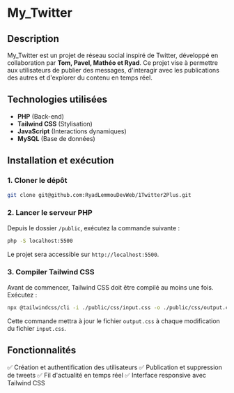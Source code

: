 # My_Twitter

## Description
My_Twitter est un projet de réseau social inspiré de Twitter, développé en collaboration par **Tom, Pavel, Mathéo et Ryad**. Ce projet vise à permettre aux utilisateurs de publier des messages, d'interagir avec les publications des autres et d'explorer du contenu en temps réel.

## Technologies utilisées
- **PHP** (Back-end)
- **Tailwind CSS** (Stylisation)
- **JavaScript** (Interactions dynamiques)
- **MySQL** (Base de données)

## Installation et exécution

### 1. Cloner le dépôt
```bash
git clone git@github.com:RyadLemmouDevWeb/1Twitter2Plus.git
```

### 2. Lancer le serveur PHP
Depuis le dossier `/public`, exécutez la commande suivante :
```bash
php -S localhost:5500
```
Le projet sera accessible sur `http://localhost:5500`.

### 3. Compiler Tailwind CSS
Avant de commencer, Tailwind CSS doit être compilé au moins une fois. Exécutez :
```bash
npx @tailwindcss/cli -i ./public/css/input.css -o ./public/css/output.css --watch
```
Cette commande mettra à jour le fichier `output.css` à chaque modification du fichier `input.css`.

## Fonctionnalités
✅ Création et authentification des utilisateurs
✅ Publication et suppression de tweets
✅ Fil d'actualité en temps réel
✅ Interface responsive avec Tailwind CSS
